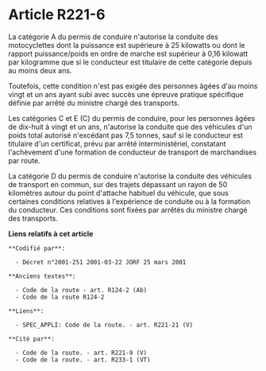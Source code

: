 # Article R221-6

La catégorie A du permis de conduire n'autorise la conduite des motocyclettes dont la puissance est supérieure à 25 kilowatts
ou dont le rapport puissance/poids en ordre de marche est supérieur à 0,16 kilowatt par kilogramme que si le conducteur est
titulaire de cette catégorie depuis au moins deux ans.

Toutefois, cette condition n'est pas exigée des personnes âgées d'au moins vingt et un ans ayant subi avec succès une épreuve
pratique spécifique définie par arrêté du ministre chargé des transports.

Les catégories C et E (C) du permis de conduire, pour les personnes âgées de dix-huit à vingt et un ans, n'autorise la
conduite que des véhicules d'un poids total autorisé n'excédant pas 7,5 tonnes, sauf si le conducteur est titulaire d'un
certificat, prévu par arrêté interministériel, constatant l'achèvement d'une formation de conducteur de transport de
marchandises par route.

La catégorie D du permis de conduire n'autorise la conduite des véhicules de transport en commun, sur des trajets dépassant
un rayon de 50 kilomètres autour du point d'attache habituel du véhicule, que sous certaines conditions relatives à
l'expérience de conduite ou à la formation du conducteur. Ces conditions sont fixées par arrêtés du ministre chargé des
transports.

**Liens relatifs à cet article**

	**Codifié par**:

	  - Décret n°2001-251 2001-03-22 JORF 25 mars 2001

	**Anciens textes**:

	  - Code de la route - art. R124-2 (Ab)
	  - Code de la route R124-2

	**Liens**:

	  - SPEC_APPLI: Code de la route. - art. R221-21 (V)

	**Cité par**:

	  - Code de la route. - art. R221-9 (V)
	  - Code de la route. - art. R233-1 (VT)
